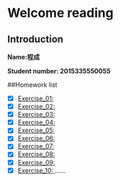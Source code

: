 # Welcome reading
## Introduction
**Name:程成**

**Student number: 2015335550055**

##Homework list
- [x] [Exercise_01: ]()
- [x] [Exercise_02: ]()
- [x] [Exercise_03: ]()
- [x] [Exercise_04: ]()
- [x] [Exercise_05: ]()
- [x] [Exercise_06: ]()
- [x] [Exercise_07: ]()
- [x] [Exercise_08: ]()
- [x] [Exercise_09: ]()
- [x] [Exercise_10: ]()
 ......
